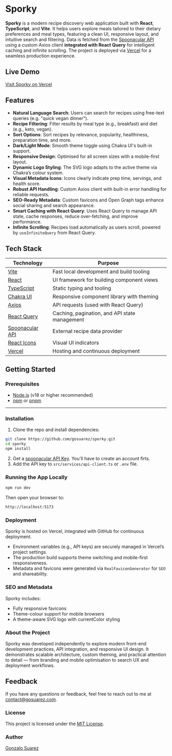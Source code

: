 # Sporky

**Sporky** is a modern recipe discovery web application built with **React**, **TypeScript**, and **Vite**. It helps users explore meals tailored to their dietary preferences and meal types, featuring a clean UI, responsive layout, and intuitive search and filtering. Data is fetched from the [Spoonacular API](https://spoonacular.com/food-api) using a custom Axios client **integrated with React Query** for intelligent caching and infinite scrolling. The project is deployed via [Vercel](https://vercel.com/) for a seamless production experience.

## Live Demo

[Visit Sporky on Vercel](https://sporky-gosuarez.vercel.app/)

## Features

- **Natural Language Search**: Users can search for recipes using free-text queries (e.g. "quick vegan dinner").
- **Recipe Filtering**: Filter results by meal type (e.g., breakfast) and diet (e.g., keto, vegan).
- **Sort Options**: Sort recipes by relevance, popularity, healthiness, preparation time, and more.
- **Dark/Light Mode**: Smooth theme toggle using Chakra UI's built-in support.
- **Responsive Design**: Optimised for all screen sizes with a mobile-first layout.
- **Dynamic Logo Styling**: The SVG logo adapts to the active theme via Chakra’s colour system.
- **Visual Metadata Icons**: Icons clearly indicate prep time, servings, and health score.
- **Robust API Handling**: Custom Axios client with built-in error handling for reliable requests.
- **SEO-Ready Metadata**: Custom favicons and Open Graph tags enhance social sharing and search appearance.
- **Smart Caching with React Query**: Uses React Query to manage API state, cache responses, reduce over-fetching, and improve performance.
- **Infinite Scrolling**: Recipes load automatically as users scroll, powered by `useInfiniteQuery` from React Query.

## Tech Stack

| Technology                                                | Purpose                                        |
| --------------------------------------------------------- | ---------------------------------------------- |
| [Vite](https://vitejs.dev/)                               | Fast local development and build tooling       |
| [React](https://reactjs.org/)                             | UI framework for building component views      |
| [TypeScript](https://www.typescriptlang.org/)             | Static typing and tooling                      |
| [Chakra UI](https://chakra-ui.com/)                       | Responsive component library with theming      |
| [Axios](https://axios-http.com/)                          | API requests (used with React Query)           |
| [React Query](https://tanstack.com/query/latest)          | Caching, pagination, and API state management  |
| [Spoonacular API](https://spoonacular.com/food-api)       | External recipe data provider                  |
| [React Icons](https://react-icons.github.io/react-icons/) | Visual UI indicators                           |
| [Vercel](https://vercel.com/)                             | Hosting and continuous deployment              |

## Getting Started

### Prerequisites

- [Node.js](https://nodejs.org/en/) (v18 or higher recommended)
- [npm](https://www.npmjs.com/) or [pnpm](https://pnpm.io/)

---

### Installation

1. Clone the repo and install dependencies:
```bash
git clone https://github.com/gosuarez/sporky.git
cd sporky
npm install
```
2. Get a [spoonacular API Key](https://spoonacular.com/food-api). You'll have to create an account firts.
3. Add the API key to `src/services/api-client.ts` or `.env` file.

### Running the App Locally

```bash
npm run dev
```

Then open your browser to:

```bash
http://localhost:5173
```

### Deployment

Sporky is hosted on Vercel, integrated with GitHub for continuous deployment.

- Environment variables (e.g., API keys) are securely managed in Vercel’s project settings.
- The production build supports theme switching and mobile-first responsiveness.
- Metadata and favicons were generated via `RealFaviconGenerator` for `SEO` and shareability.

### SEO and Metadata

Sporky includes:

- Fully responsive favicons
- Theme-colour support for mobile browsers
- A theme-aware SVG logo with currentColor styling

### About the Project

Sporky was developed independently to explore modern front-end development practices, API integration, and responsive UI design. It demonstrates scalable architecture, custom theming, and practical attention to detail — from branding and mobile optimisation to search UX and deployment workflows.

## Feedback

If you have any questions or feedback, feel free to reach out to me at <contact@gosuarez.com>.

### License

This project is licensed under the [MIT License](LICENSE).

### Author

[Gonzalo Suarez](https://www.gosuarez.com)
